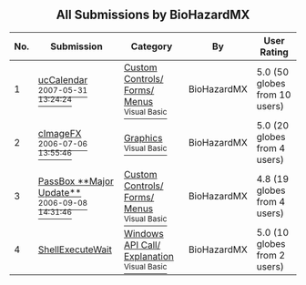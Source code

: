 ﻿<div align="center">

## All Submissions by BioHazardMX

</div>

No.  | Submission | Category | By   | User Rating
---- | ---------- | -------- | ---- | -----------
1 | [ucCalendar<br /><sup>2007-05-31 13:24:24</sup>](https://github.com/Planet-Source-Code/biohazardmx-uccalendar__1-68741) | [Custom Controls/ Forms/  Menus<br /><sup>Visual Basic</sup>](../ByCategory/custom-controls-forms-menus__1-4.md) | BioHazardMX | 5.0 (50 globes from 10 users)
2 | [cImageFX<br /><sup>2006-07-06 13:55:46</sup>](https://github.com/Planet-Source-Code/biohazardmx-cimagefx__1-65884) | [Graphics<br /><sup>Visual Basic</sup>](../ByCategory/graphics__1-46.md) | BioHazardMX | 5.0 (20 globes from 4 users)
3 | [PassBox \*\*Major Update\*\*<br /><sup>2006-09-08 14:31:46</sup>](https://github.com/Planet-Source-Code/biohazardmx-passbox-major-update__1-66425) | [Custom Controls/ Forms/  Menus<br /><sup>Visual Basic</sup>](../ByCategory/custom-controls-forms-menus__1-4.md) | BioHazardMX | 4.8 (19 globes from 4 users)
4 | [ShellExecuteWait<br />](https://github.com/Planet-Source-Code/biohazardmx-shellexecutewait__1-67825) | [Windows API Call/ Explanation<br /><sup>Visual Basic</sup>](../ByCategory/windows-api-call-explanation__1-39.md) | BioHazardMX | 5.0 (10 globes from 2 users)
